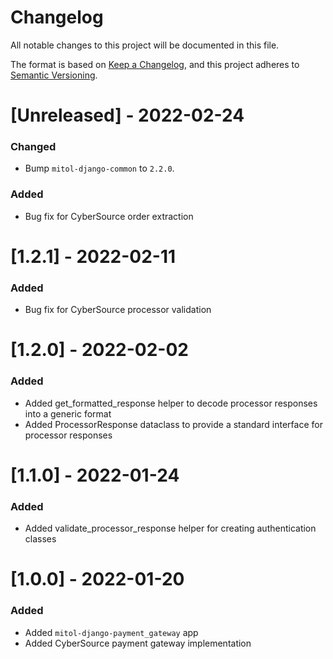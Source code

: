 # Changelog
All notable changes to this project will be documented in this file.

The format is based on [Keep a Changelog](https://keepachangelog.com/en/1.0.0/),
and this project adheres to [Semantic Versioning](https://semver.org/spec/v2.0.0.html).

# [Unreleased] - 2022-02-24

### Changed
- Bump `mitol-django-common` to `2.2.0`.

### Added
- Bug fix for CyberSource order extraction

# [1.2.1] - 2022-02-11

### Added
- Bug fix for CyberSource processor validation 

# [1.2.0] - 2022-02-02

### Added
- Added get_formatted_response helper to decode processor responses into a generic format
- Added ProcessorResponse dataclass to provide a standard interface for processor responses

# [1.1.0] - 2022-01-24

### Added
- Added validate_processor_response helper for creating authentication classes

# [1.0.0] - 2022-01-20

### Added
- Added `mitol-django-payment_gateway` app
- Added CyberSource payment gateway implementation